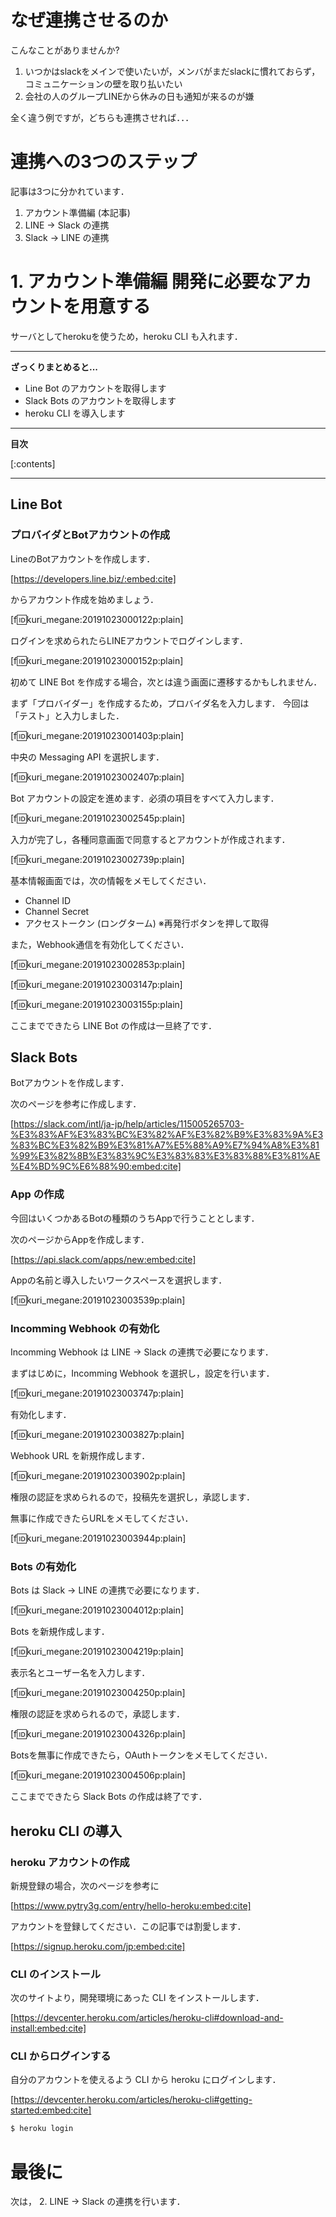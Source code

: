 # なぜ連携させるのか

こんなことがありませんか?

1. いつかはslackをメインで使いたいが，メンバがまだslackに慣れておらず，コミュニケーションの壁を取り払いたい
2. 会社の人のグループLINEから休みの日も通知が来るのが嫌

全く違う例ですが，どちらも連携させれば．．．

# 連携への3つのステップ

記事は3つに分かれています．

1. アカウント準備編 (本記事)
2. LINE -> Slack の連携
3. Slack -> LINE の連携

# 1. アカウント準備編 開発に必要なアカウントを用意する

サーバとしてherokuを使うため，heroku CLI も入れます．

---

<b>ざっくりまとめると...</b>

* Line Bot のアカウントを取得します
* Slack Bots のアカウントを取得します
* heroku CLI を導入します


---

<b>目次</b>

[:contents]

---



<!-- more -->


## Line Bot

### プロバイダとBotアカウントの作成

LineのBotアカウントを作成します．


[https://developers.line.biz/:embed:cite]


からアカウント作成を始めましょう．

[f:id:kuri_megane:20191023000122p:plain]

ログインを求められたらLINEアカウントでログインします．

[f:id:kuri_megane:20191023000152p:plain]

初めて LINE Bot を作成する場合，次とは違う画面に遷移するかもしれません．

まず「プロバイダー」を作成するため，プロバイダ名を入力します．
今回は「テスト」と入力しました．

[f:id:kuri_megane:20191023001403p:plain]

中央の Messaging API を選択します．

[f:id:kuri_megane:20191023002407p:plain]

Bot アカウントの設定を進めます．必須の項目をすべて入力します．

[f:id:kuri_megane:20191023002545p:plain]


入力が完了し，各種同意画面で同意するとアカウントが作成されます．

[f:id:kuri_megane:20191023002739p:plain]

基本情報画面では，次の情報をメモしてください．

* Channel ID
* Channel Secret
* アクセストークン (ロングターム) ※再発行ボタンを押して取得

また，Webhook通信を有効化してください．

[f:id:kuri_megane:20191023002853p:plain]

[f:id:kuri_megane:20191023003147p:plain]

[f:id:kuri_megane:20191023003155p:plain]

ここまでできたら LINE Bot の作成は一旦終了です．


## Slack Bots

Botアカウントを作成します．

次のページを参考に作成します．


[https://slack.com/intl/ja-jp/help/articles/115005265703-%E3%83%AF%E3%83%BC%E3%82%AF%E3%82%B9%E3%83%9A%E3%83%BC%E3%82%B9%E3%81%A7%E5%88%A9%E7%94%A8%E3%81%99%E3%82%8B%E3%83%9C%E3%83%83%E3%83%88%E3%81%AE%E4%BD%9C%E6%88%90:embed:cite]


### App の作成

今回はいくつかあるBotの種類のうちAppで行うこととします．

次のページからAppを作成します．

[https://api.slack.com/apps/new:embed:cite]


Appの名前と導入したいワークスペースを選択します．

[f:id:kuri_megane:20191023003539p:plain]


### Incomming Webhook の有効化

Incomming Webhook は LINE -> Slack の連携で必要になります．

まずはじめに，Incomming Webhook を選択し，設定を行います．

[f:id:kuri_megane:20191023003747p:plain]

有効化します．

[f:id:kuri_megane:20191023003827p:plain]

Webhook URL を新規作成します．

[f:id:kuri_megane:20191023003902p:plain]

権限の認証を求められるので，投稿先を選択し，承認します．

無事に作成できたらURLをメモしてください．

[f:id:kuri_megane:20191023003944p:plain]


### Bots の有効化

Bots は Slack -> LINE の連携で必要になります．

[f:id:kuri_megane:20191023004012p:plain]

Bots を新規作成します．

[f:id:kuri_megane:20191023004219p:plain]

表示名とユーザー名を入力します．

[f:id:kuri_megane:20191023004250p:plain]

権限の認証を求められるので，承認します．

[f:id:kuri_megane:20191023004326p:plain]

Botsを無事に作成できたら，OAuthトークンをメモしてください．

[f:id:kuri_megane:20191023004506p:plain]

ここまでできたら Slack Bots の作成は終了です．

## heroku CLI の導入

### heroku アカウントの作成

新規登録の場合，次のページを参考に


[https://www.pytry3g.com/entry/hello-heroku:embed:cite]


アカウントを登録してください．この記事では割愛します．

[https://signup.heroku.com/jp:embed:cite]


### CLI のインストール

次のサイトより，開発環境にあった CLI をインストールします．

[https://devcenter.heroku.com/articles/heroku-cli#download-and-install:embed:cite]

### CLI からログインする

自分のアカウントを使えるよう CLI から heroku にログインします．


[https://devcenter.heroku.com/articles/heroku-cli#getting-started:embed:cite]


```Bash
$ heroku login
```

# 最後に

次は， 2. LINE -> Slack の連携を行います．

